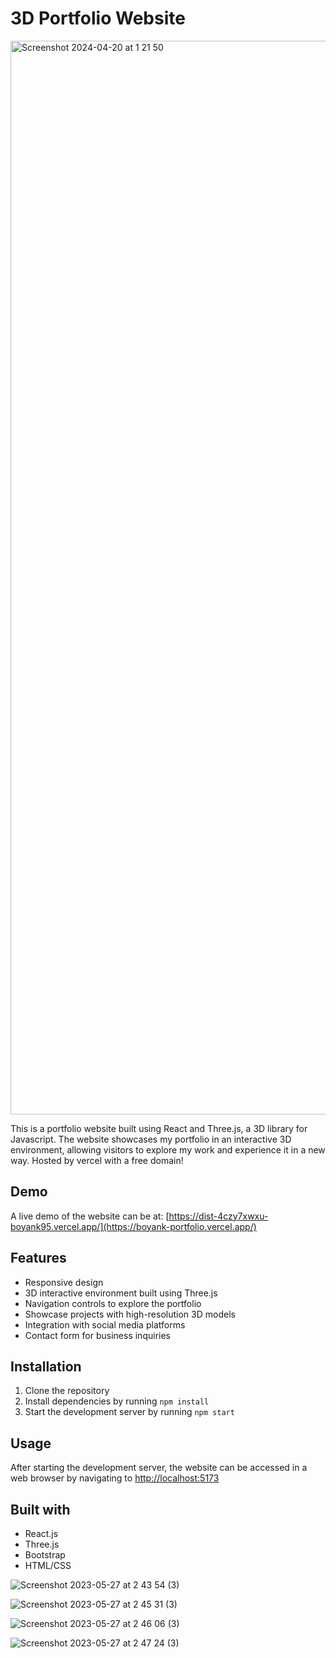 # 3D Portfolio Website 

<img width="1718" alt="Screenshot 2024-04-20 at 1 21 50" src="https://github.com/BoyanK95/3D_dev_portfolio/assets/92653208/8de87a31-58e1-40ca-8010-39b011994b80">


This is a portfolio website built using React and Three.js, a 3D library for Javascript. The website showcases my portfolio in an interactive 3D environment, allowing visitors to explore my work and experience it in a new way. Hosted by vercel with a free domain!

## Demo 

A live demo of the website can be at:  [https://dist-4czy7xwxu-boyank95.vercel.app/](https://boyank-portfolio.vercel.app/)

## Features

* Responsive design
* 3D interactive environment built using Three.js
* Navigation controls to explore the portfolio
* Showcase projects with high-resolution 3D models
* Integration with social media platforms
* Contact form for business inquiries

## Installation

1. Clone the repository
2. Install dependencies by running `npm install`
3. Start the development server by running `npm start`

## Usage

After starting the development server, the website can be accessed in a web browser by navigating to [http://localhost:5173](http://localhost:5173)

## Built with

* React.js
* Three.js
* Bootstrap
* HTML/CSS

![Screenshot 2023-05-27 at 2 43 54 (3)](https://github.com/BoyanK95/3D_dev_portfolio/assets/92653208/45dca737-a942-4911-b313-07d2a290db14)


![Screenshot 2023-05-27 at 2 45 31 (3)](https://github.com/BoyanK95/3D_dev_portfolio/assets/92653208/85a5b54f-9d76-49ff-9e23-ade1fe5e07f9)

![Screenshot 2023-05-27 at 2 46 06 (3)](https://github.com/BoyanK95/3D_dev_portfolio/assets/92653208/7736c24c-ecfe-49f8-9e30-7257e2d159c6)

![Screenshot 2023-05-27 at 2 47 24 (3)](https://github.com/BoyanK95/3D_dev_portfolio/assets/92653208/d246af78-589a-457d-998f-f65660650a2a)
